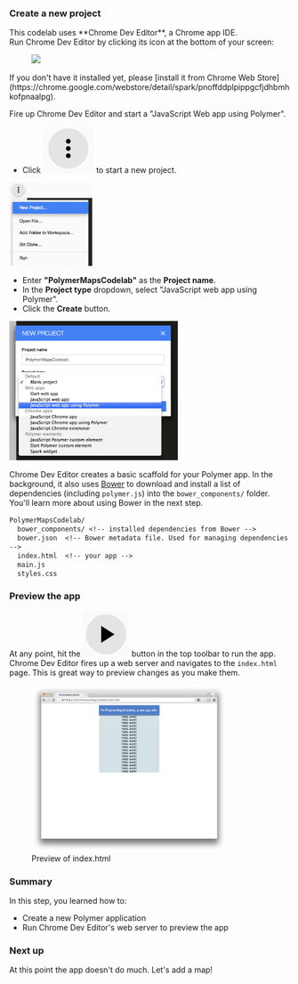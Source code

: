 <toc-element></toc-element>

### Create a new project

<!-- Chrome Dev Editor callout block -->
<aside class="callout">
This codelab uses **Chrome Dev Editor**, a Chrome app IDE.
<div class="kiosk">
  Run Chrome Dev Editor by clicking its icon at the bottom of your screen:
  <figure>
  <img src="/static/img/app-icons/chrome_dev_editor_screenshot.png">
  </figure>
</div>

<div class="extended">If you don't have it installed yet, please
[install it from Chrome Web Store](https://chrome.google.com/webstore/detail/spark/pnoffddplpippgcfjdhbmhkofpnaalpg).</div>
</aside>
<!-- End of Chrome Dev Editor callout block -->

Fire up Chrome Dev Editor and start a "JavaScript Web app using Polymer".

<div class="stepbystep">
  <ul>
    <li>Click <img src="img/tripledot.png" class="icon"> to start a new project.</li>
  </ul>
  <div>
    <img src="img/s1-newproject.png" style="height:150px;">
  </div>
</div>

<div class="stepbystep">
  <ul>
    <!-- TODO (asolovay): Do they put quotes around the project name? If not, we
      should set off PolymerMapsCodelab in bold but with no quotes. -->
    <li>Enter <b>"PolymerMapsCodelab"</b> as the <b>Project name</b>.</li>
    <li>In the <b>Project type</b> dropdown, select "JavaScript web app using
       Polymer".</li>
    <li>Click the <b>Create</b> button.</li>
  </ul>
  <div>
    <img src="img/s1-newproject-type.png" style="height:250px;">
  </div>
</div>

Chrome Dev Editor creates a basic scaffold for your Polymer app. In the
background, it also uses [Bower](http://bower.io/) to download and install a
list of dependencies (including `polymer.js`) into the `bower_components/`
folder. You'll learn more about using Bower in the next step.

    PolymerMapsCodelab/
      bower_components/ <!-- installed dependencies from Bower -->
      bower.json  <!-- Bower metadata file. Used for managing dependencies -->
      index.html  <!-- your app -->
      main.js
      styles.css

### Preview the app

At any point, hit the <img src="img/runbutton.png" class="icon"> button in the
top toolbar to run the app. Chrome Dev Editor fires up a web server and
navigates to the `index.html` page. This is great way to preview changes as you
make them.

<figure>
  <img src="img/s1-helloworld.png" style="height:300px">
  <figcaption>Preview of index.html</figcaption>
</figure>

### Summary

In this step, you learned how to:

- Create a new Polymer application
- Run Chrome Dev Editor's web server to preview the app

### Next up

At this point the app doesn't do much. Let's add a map!
